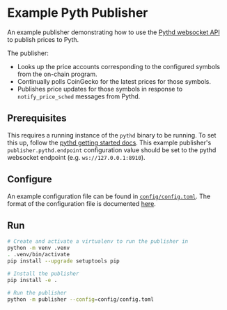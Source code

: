 # Example Pyth Publisher
An example publisher demonstrating how to use the [Pythd websocket API](https://github.com/pyth-network/pyth-client/blob/main/doc/websocket_api.md) to publish prices to Pyth.

The publisher:
- Looks up the price accounts corresponding to the configured symbols from the on-chain program.
- Continually polls CoinGecko for the latest prices for those symbols.
- Publishes price updates for those symbols in response to `notify_price_sched` messages from Pythd.

## Prerequisites
This requires a running instance of the `pythd` binary to be running. To set this up, follow the [pythd getting started docs](https://docs.pyth.network/publish-data). This example publisher's `publisher.pythd.endpoint` configuration value should be set to the pythd websocket endpoint (e.g. `ws://127.0.0.1:8910`).

## Configure
An example configuration file can be found in [`config/config.toml`](config/config.toml). The format of the configuration file is documented [here](publisher/config.py).

## Run
```bash
# Create and activate a virtualenv to run the publisher in
python -m venv .venv
. .venv/bin/activate
pip install --upgrade setuptools pip

# Install the publisher
pip install -e .

# Run the publisher
python -m publisher --config=config/config.toml
```
